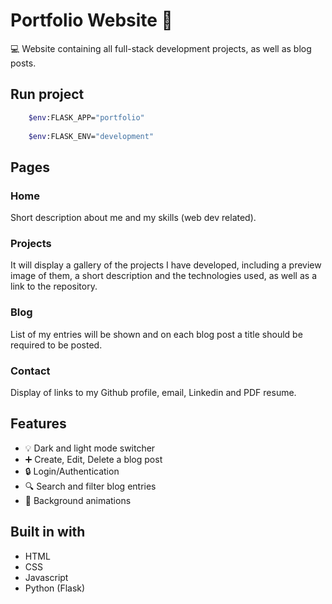 # Portfolio Website 👋

💻 Website containing all full-stack development projects, as well as blog posts.

## Run project
```bash
    $env:FLASK_APP="portfolio"
    
    $env:FLASK_ENV="development"
```

## Pages

### Home

Short description about me and my skills (web dev related).

### Projects

It will display a gallery of the projects I have developed,
including a preview image of them, a short description and the
technologies used, as well as a link to the repository.

### Blog

List of my entries will be shown and on each blog post a title
should be required to be posted.

### Contact

Display of links to my Github profile, email, Linkedin and PDF
resume.

## Features

- 💡 Dark and light mode switcher
- ➕ Create, Edit, Delete a blog post
- 🔒 Login/Authentication
- 🔍 Search and filter blog entries
- 🎨 Background animations

## Built in with

- HTML
- CSS
- Javascript
- Python (Flask)
